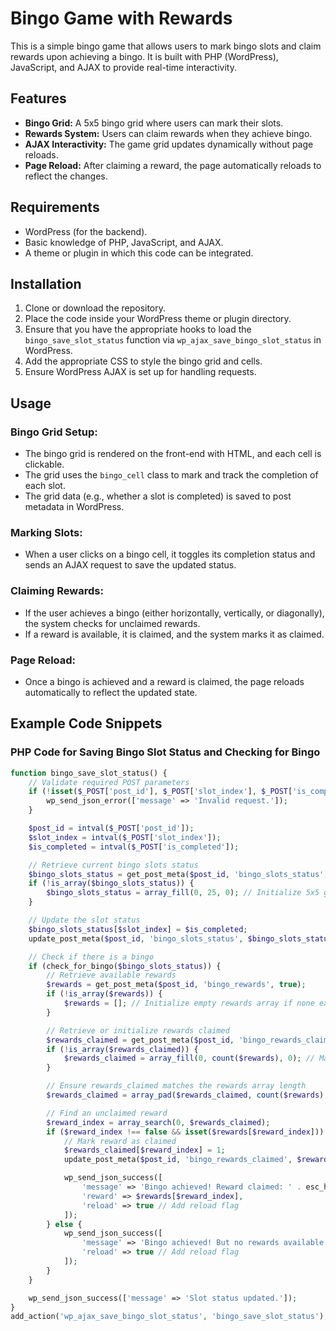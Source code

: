 # Bingo Game with Rewards

This is a simple bingo game that allows users to mark bingo slots and claim rewards upon achieving a bingo. It is built with PHP (WordPress), JavaScript, and AJAX to provide real-time interactivity.

## Features
- **Bingo Grid:** A 5x5 bingo grid where users can mark their slots.
- **Rewards System:** Users can claim rewards when they achieve bingo.
- **AJAX Interactivity:** The game grid updates dynamically without page reloads.
- **Page Reload:** After claiming a reward, the page automatically reloads to reflect the changes.

## Requirements
- WordPress (for the backend).
- Basic knowledge of PHP, JavaScript, and AJAX.
- A theme or plugin in which this code can be integrated.

## Installation
1. Clone or download the repository.
2. Place the code inside your WordPress theme or plugin directory.
3. Ensure that you have the appropriate hooks to load the `bingo_save_slot_status` function via `wp_ajax_save_bingo_slot_status` in WordPress.
4. Add the appropriate CSS to style the bingo grid and cells.
5. Ensure WordPress AJAX is set up for handling requests.

## Usage

### Bingo Grid Setup:
- The bingo grid is rendered on the front-end with HTML, and each cell is clickable. 
- The grid uses the `bingo_cell` class to mark and track the completion of each slot.
- The grid data (e.g., whether a slot is completed) is saved to post metadata in WordPress.

### Marking Slots:
- When a user clicks on a bingo cell, it toggles its completion status and sends an AJAX request to save the updated status.

### Claiming Rewards:
- If the user achieves a bingo (either horizontally, vertically, or diagonally), the system checks for unclaimed rewards.
- If a reward is available, it is claimed, and the system marks it as claimed.

### Page Reload:
- Once a bingo is achieved and a reward is claimed, the page reloads automatically to reflect the updated state.

## Example Code Snippets

### PHP Code for Saving Bingo Slot Status and Checking for Bingo

```php
function bingo_save_slot_status() {
    // Validate required POST parameters
    if (!isset($_POST['post_id'], $_POST['slot_index'], $_POST['is_completed'])) {
        wp_send_json_error(['message' => 'Invalid request.']);
    }

    $post_id = intval($_POST['post_id']);
    $slot_index = intval($_POST['slot_index']);
    $is_completed = intval($_POST['is_completed']);

    // Retrieve current bingo slots status
    $bingo_slots_status = get_post_meta($post_id, 'bingo_slots_status', true);
    if (!is_array($bingo_slots_status)) {
        $bingo_slots_status = array_fill(0, 25, 0); // Initialize 5x5 grid
    }

    // Update the slot status
    $bingo_slots_status[$slot_index] = $is_completed;
    update_post_meta($post_id, 'bingo_slots_status', $bingo_slots_status);

    // Check if there is a bingo
    if (check_for_bingo($bingo_slots_status)) {
        // Retrieve available rewards
        $rewards = get_post_meta($post_id, 'bingo_rewards', true);
        if (!is_array($rewards)) {
            $rewards = []; // Initialize empty rewards array if none exists
        }

        // Retrieve or initialize rewards claimed
        $rewards_claimed = get_post_meta($post_id, 'bingo_rewards_claimed', true);
        if (!is_array($rewards_claimed)) {
            $rewards_claimed = array_fill(0, count($rewards), 0); // Match the rewards array size
        }

        // Ensure rewards_claimed matches the rewards array length
        $rewards_claimed = array_pad($rewards_claimed, count($rewards), 0);

        // Find an unclaimed reward
        $reward_index = array_search(0, $rewards_claimed);
        if ($reward_index !== false && isset($rewards[$reward_index])) {
            // Mark reward as claimed
            $rewards_claimed[$reward_index] = 1;
            update_post_meta($post_id, 'bingo_rewards_claimed', $rewards_claimed);

            wp_send_json_success([
                'message' => 'Bingo achieved! Reward claimed: ' . esc_html($rewards[$reward_index]),
                'reward' => $rewards[$reward_index],
                'reload' => true // Add reload flag
            ]);
        } else {
            wp_send_json_success([
                'message' => 'Bingo achieved! But no rewards available.',
                'reload' => true // Add reload flag
            ]);
        }
    }

    wp_send_json_success(['message' => 'Slot status updated.']);
}
add_action('wp_ajax_save_bingo_slot_status', 'bingo_save_slot_status');
